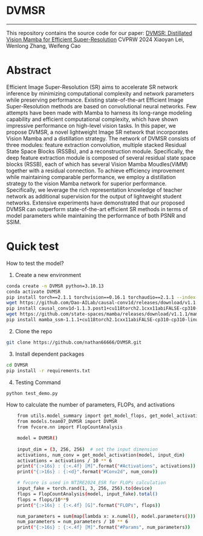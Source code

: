 # DVMSR
---
This repository contains the source code for our paper:
[DVMSR: Distillated Vision Mamba for Efficient Super-Resolution](https://arxiv.org/abs/2405.03008)
CVPRW 2024
Xiaoyan Lei, Wenlong Zhang, Weifeng Cao

# Abstract
Efficient Image Super-Resolution (SR) aims to accelerate SR network inference by minimizing computational complexity and network parameters while preserving performance. Existing state-of-the-art Efficient Image Super-Resolution methods are based on convolutional neural networks. Few attempts have been made with Mamba to harness its long-range modeling capability and efficient computational complexity, which have shown impressive performance on high-level vision tasks. In this paper, we propose DVMSR, a novel lightweight Image SR network that incorporates Vision Mamba and a distillation strategy. The network of DVMSR consists of three modules: feature extraction convolution, multiple stacked Residual State Space Blocks (RSSBs), and a reconstruction module. Specifically, the deep feature extraction module is composed of several residual state space blocks (RSSB), each of which has several Vision Mamba Moudles(ViMM) together with a residual connection. To achieve efficiency improvement while maintaining comparable performance, we employ a distillation strategy to the vision Mamba network for superior performance. Specifically, we leverage the rich representation knowledge of teacher network as additional supervision for the output of lightweight student networks. Extensive experiments have demonstrated that our proposed DVMSR can outperform state-of-the-art efficient SR methods in terms of model parameters while maintaining the performance of both PSNR and SSIM.
# Quick test
How to test the model?
1. Create a new environment
   
```bash
conda create -n DVMSR python=3.10.13
conda activate DVMSR
pip install torch==2.1.1 torchvision==0.16.1 torchaudio==2.1.1 --index-url https://download.pytorch.org/whl/cu118
wget https://github.com/Dao-AILab/causal-conv1d/releases/download/v1.1.3.post1/causal_conv1d-1.1.3.post1+cu118torch2.1cxx11abiFALSE-cp310-cp310-linux_x86_64.whl
pip install causal_conv1d-1.1.3.post1+cu118torch2.1cxx11abiFALSE-cp310-cp310-linux_x86_64.whl
wget https://github.com/state-spaces/mamba/releases/download/v1.1.1/mamba_ssm-1.1.1+cu118torch2.1cxx11abiFALSE-cp310-cp310-linux_x86_64.whl
pip install mamba_ssm-1.1.1+cu118torch2.1cxx11abiFALSE-cp310-cp310-linux_x86_64.whl 
```


2. Clone the repo
```bash
git clone https://github.com/nathan66666/DVMSR.git
```

3. Install dependent packages
```bash
cd DVMSR
pip install -r requirements.txt
```
4. Testing Command
```bash
python test_demo.py
```

How to calculate the number of parameters, FLOPs, and activations

```bash
    from utils.model_summary import get_model_flops, get_model_activation
    from models.team07_DVMSR import DVMSR
    from fvcore.nn import FlopCountAnalysis

    model = DVMSR()
    
    input_dim = (3, 256, 256)  # set the input dimension
    activations, num_conv = get_model_activation(model, input_dim)
    activations = activations / 10 ** 6
    print("{:>16s} : {:<.4f} [M]".format("#Activations", activations))
    print("{:>16s} : {:<d}".format("#Conv2d", num_conv))

    # fvcore is used in NTIRE2024_ESR for FLOPs calculation
    input_fake = torch.rand(1, 3, 256, 256).to(device)
    flops = FlopCountAnalysis(model, input_fake).total()
    flops = flops/10**9
    print("{:>16s} : {:<.4f} [G]".format("FLOPs", flops))

    num_parameters = sum(map(lambda x: x.numel(), model.parameters()))
    num_parameters = num_parameters / 10 ** 6
    print("{:>16s} : {:<.4f} [M]".format("#Params", num_parameters))
```
